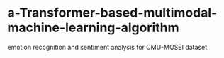 # a-Transformer-based-multimodal-machine-learning-algorithm
emotion recognition and sentiment analysis for CMU-MOSEI dataset
